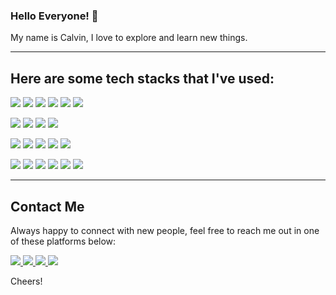 ### Hello Everyone! 👋

My name is Calvin, I love to explore and learn new things.

---

## Here are some tech stacks that I've used:
<p>
    <img src="https://img.shields.io/badge/Go-00ADD8?style=for-the-badge&logo=go&logoColor=white" />
    <img src="https://img.shields.io/badge/C-00599C?style=for-the-badge&logo=c&logoColor=white" />
    <img src="https://img.shields.io/badge/C%2B%2B-00599C?style=for-the-badge&logo=c%2B%2B&logoColor=white" />
    <img src="https://img.shields.io/badge/Python-3776AB?style=for-the-badge&logo=python&logoColor=white" />
    <img src="https://img.shields.io/badge/Kotlin-0095D5?&style=for-the-badge&logo=kotlin&logoColor=white" />
    <img src="https://img.shields.io/badge/PHP-777BB4?style=for-the-badge&logo=php&logoColor=white" />
</p>
<p>
    <img src="https://img.shields.io/badge/Spring-6DB33F?style=for-the-badge&logo=spring&logoColor=white" />
    <img src="https://img.shields.io/badge/Spring_Boot-F2F4F9?style=for-the-badge&logo=spring-boot" />
    <img src="https://img.shields.io/badge/Django-092E20?style=for-the-badge&logo=django&logoColor=white" />
    <img src="https://img.shields.io/badge/Laravel-FF2D20?style=for-the-badge&logo=laravel&logoColor=white" />
</p>
<p>
    <img src="https://img.shields.io/badge/PostgreSQL-316192?style=for-the-badge&logo=postgresql&logoColor=white" />
    <img src="https://img.shields.io/badge/MySQL-00000F?style=for-the-badge&logo=mysql&logoColor=white" />
    <img src="https://img.shields.io/badge/redis-%23DD0031.svg?&style=for-the-badge&logo=redis&logoColor=white" />
    <img src="https://img.shields.io/badge/Amazon%20DynamoDB-4053D6?style=for-the-badge&logo=Amazon%20DynamoDB&logoColor=white" />
    <img src="https://img.shields.io/badge/ElasticSearch-005571?style=for-the-badge&logo=elasticsearch&logoColor=white" />
</p>
<p>
    <img src="https://img.shields.io/badge/Amazon_AWS-052739?style=for-the-badge&logo=amazonaws&logoColor=white" />
    <img src="https://img.shields.io/badge/SonarCloud-F3702A?style=for-the-badge&logo=sonarcloud&logoColor=white" />
    <img src="https://img.shields.io/badge/NSQ-6599cc?style=for-the-badge&logoColor=white" />
    <img src="https://img.shields.io/badge/GraphQL-d932a3?style=for-the-badge&logo=graphql&logoColor=white" />
    <img src="https://img.shields.io/badge/gRPC-244c59?style=for-the-badge" />
    <img src="https://img.shields.io/badge/Selenium-43B02A?style=for-the-badge&logo=Selenium&logoColor=white" />
</p>

---
## Contact Me
Always happy to connect with new people, feel free to reach me out in one of these platforms below:
<p>
    <a href="https://github.com/calvin-wjy" target="_blank">
        <img src="https://img.shields.io/badge/GitHub-100000?style=for-the-badge&logo=github&logoColor=white" />
    </a>
    <a href="mailto:calvinwijaya.008@gmail.com?subject=[DEV]" target="_blank">
        <img src="https://img.shields.io/badge/Gmail-D14836?style=for-the-badge&logo=gmail&logoColor=white" />
    </a>
    <a href="https://www.linkedin.com/in/calvin-wijaya/" target="_blank">
        <img src="https://img.shields.io/badge/LinkedIn-0077B5?style=for-the-badge&logo=linkedin&logoColor=white" />
    </a>
    <a href="https://twitter.com/CalvinWijaya7" target="_blank">
        <img src="https://img.shields.io/badge/Twitter-1DA1F2?style=for-the-badge&logo=twitter&logoColor=white" />
    </a>
</p>

Cheers!
